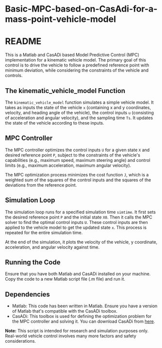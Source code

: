 # Basic-MPC-based-on-CasAdi-for-a-mass-point-vehicle-model
# README

This is a Matlab and CasADi based Model Predictive Control (MPC) implementation for a kinematic vehicle model. The primary goal of this control is to drive the vehicle to follow a predefined reference point with minimum deviation, while considering the constraints of the vehicle and controls. 

## The kinematic_vehicle_model Function

The `kinematic_vehicle_model` function simulates a simple vehicle model. It takes as inputs the state of the vehicle `x` (containing x and y coordinates, velocity, and heading angle of the vehicle), the control inputs `u` (consisting of acceleration and angular velocity), and the sampling time `Ts`. It updates the state of the vehicle according to these inputs.

## MPC Controller

The MPC controller optimizes the control inputs `U` for a given state `X` and desired reference point `P`, subject to the constraints of the vehicle's capabilities (e.g., maximum speed, maximum steering angle) and control limits (e.g., maximum acceleration, maximum angular velocity).

The MPC optimization process minimizes the cost function `J`, which is a weighted sum of the squares of the control inputs and the squares of the deviations from the reference point. 

## Simulation Loop

The simulation loop runs for a specified simulation time `simtime`. It first sets the desired reference point `P` and the initial state `X0`. Then it calls the MPC solver to find the optimal control inputs `U`. These control inputs are then applied to the vehicle model to get the updated state `x`. This process is repeated for the entire simulation time.

At the end of the simulation, it plots the velocity of the vehicle, y coordinate, acceleration, and angular velocity against time.

## Running the Code

Ensure that you have both Matlab and CasADi installed on your machine. Copy the code to a new Matlab script file (.m file) and run it.

## Dependencies
- Matlab: This code has been written in Matlab. Ensure you have a version of Matlab that's compatible with the CasADi toolbox.
- CasADi: This toolbox is used for defining the optimization problem for the MPC controller and solving it. You can download CasADi from [here](https://web.casadi.org/get/).

**Note:** This script is intended for research and simulation purposes only. Real-world vehicle control involves many more factors and safety considerations.
